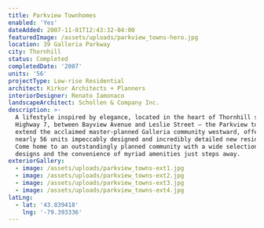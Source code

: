 ```yaml
---
title: Parkview Townhomes
enabled: 'Yes'
dateAdded: 2007-11-01T12:43:32-04:00
featuredImage: /assets/uploads/parkview_towns-hero.jpg
location: 39 Galleria Parkway
city: Thornhill
status: Completed
completedDate: '2007'
units: '56'
projectType: Low-rise Residential
architect: Kirkor Architects + Planners
interiorDesigner: Renato Iamonaco
landscapeArchitect: Schollen & Company Inc.
description: >-
  A lifestyle inspired by elegance, located in the heart of Thornhill south of
  Highway 7, between Bayview Avenue and Leslie Street – the Parkview townhomes
  extend the acclaimed master-planned Galleria community westward, offering
  nearly 56 units impeccably designed and incredibly detailed new residences.
  Come home to an outstandingly planned community with a wide selection of suite
  designs and the convenience of myriad amenities just steps away.
exteriorGallery:
  - image: /assets/uploads/parkview_towns-ext1.jpg
  - image: /assets/uploads/parkview_towns-ext2.jpg
  - image: /assets/uploads/parkview_towns-ext3.jpg
  - image: /assets/uploads/parkview_towns-ext4.jpg
latLng:
  - lat: '43.839418'
    lng: '-79.393336'
---
```


